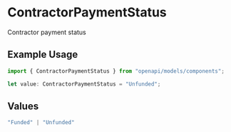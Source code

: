 # ContractorPaymentStatus

Contractor payment status

## Example Usage

```typescript
import { ContractorPaymentStatus } from "openapi/models/components";

let value: ContractorPaymentStatus = "Unfunded";
```

## Values

```typescript
"Funded" | "Unfunded"
```